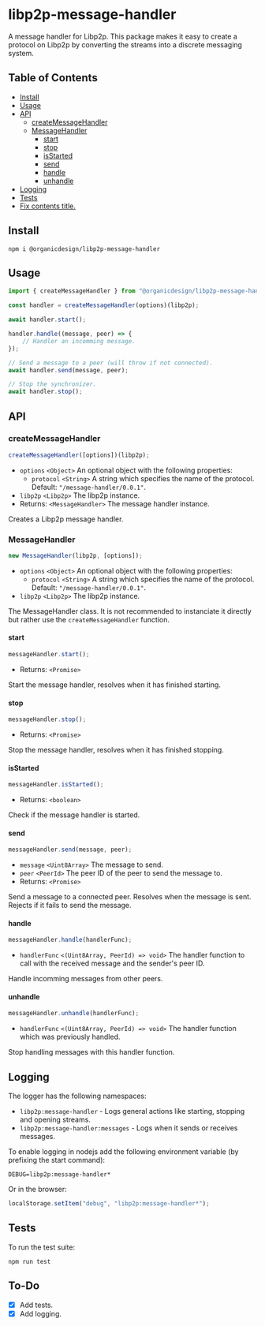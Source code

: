 # libp2p-message-handler

A message handler for Libp2p. This package makes it easy to create a protocol on Libp2p by converting the streams into a discrete messaging system.

## Table of Contents

- [Install](#install)
- [Usage](#usage)
- [API](#api)
  - [createMessageHandler](#createmessagehandler)
  - [MessageHandler](#messagehandler)
    - [start](#start)
    - [stop](#stop)
    - [isStarted](#isStarted)
    - [send](#send)
    - [handle](#handle)
    - [unhandle](#unhandle)
- [Logging](#logging)
- [Tests](#tests)
- [Fix contents title.](#to-do)

## Install

```
npm i @organicdesign/libp2p-message-handler
```

## Usage

```javascript
import { createMessageHandler } from "@organicdesign/libp2p-message-handler";

const handler = createMessageHandler(options)(libp2p);

await handler.start();

handler.handle((message, peer) => {
	// Handler an incomming message.
});

// Send a message to a peer (will throw if not connected).
await handler.send(message, peer);

// Stop the synchronizer.
await handler.stop();
```

## API

### createMessageHandler

```javascript
createMessageHandler([options])(libp2p);
```

- `options` `<Object>` An optional object with the following properties:
  - `protocol` `<String>` A string which specifies the name of the protocol. Default: `"/message-handler/0.0.1"`.
- `libp2p` `<Libp2p>` The libp2p instance.
- Returns: `<MessageHandler>` The message handler instance.

Creates a Libp2p message handler.

### MessageHandler

```javascript
new MessageHandler(libp2p, [options]);
```

- `options` `<Object>` An optional object with the following properties:
  - `protocol` `<String>` A string which specifies the name of the protocol. Default: `"/message-handler/0.0.1"`.
- `libp2p` `<Libp2p>` The libp2p instance.

The MessageHandler class. It is not recommended to instanciate it directly but rather use the `createMessageHandler` function.


#### start

```javascript
messageHandler.start();
```

- Returns: `<Promise>`

Start the message handler, resolves when it has finished starting.

#### stop

```javascript
messageHandler.stop();
```

- Returns: `<Promise>`

Stop the message handler, resolves when it has finished stopping.

#### isStarted

```javascript
messageHandler.isStarted();
```

- Returns: `<boolean>`

Check if the message handler is started.

#### send

```javascript
messageHandler.send(message, peer);
```
- `message` `<Uint8Array>` The message to send.
- `peer` `<PeerId>` The peer ID of the peer to send the message to.
- Returns: `<Promise>`

Send a message to a connected peer. Resolves when the message is sent. Rejects if it fails to send the message.

#### handle

```javascript
messageHandler.handle(handlerFunc);
```

- `handlerFunc` `<(Uint8Array, PeerId) => void>` The handler function to call with the received message and the sender's peer ID.

Handle incomming messages from other peers.

#### unhandle

```javascript
messageHandler.unhandle(handlerFunc);
```

- `handlerFunc` `<(Uint8Array, PeerId) => void>` The handler function which was previously handled.

Stop handling messages with this handler function.

## Logging

The logger has the following namespaces:

* `libp2p:message-handler` - Logs general actions like starting, stopping and opening streams.
* `libp2p:message-handler:messages` - Logs when it sends or receives messages.

To enable logging in nodejs add the following environment variable (by prefixing the start command):

```
DEBUG=libp2p:message-handler*
```

Or in the browser:

```javascript
localStorage.setItem("debug", "libp2p:message-handler*");
```

## Tests

To run the test suite:

```
npm run test
```

## To-Do

- [x] Add tests.
- [x] Add logging.
